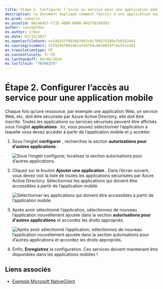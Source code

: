 ```yaml
---
title: Étape 2. Configurer l’accès au service pour une application mobile
description: Ce document explique comment fournir à une application Xamarin l’accès à une application Azure sécurisée par Azure Active Directory.
ms.prod: xamarin
ms.assetid: 8A14A457-F72E-4B08-B4B6-801F7619F893
author: conceptdev
ms.author: crdun
ms.date: 03/23/2017
ms.openlocfilehash: ec5dd15ffb838d7062c8c769375289e7b07b24d2
ms.sourcegitcommit: 57f815bf0024b1afe9754c0e28054fc0a53ce302
ms.translationtype: MT
ms.contentlocale: fr-FR
ms.lasthandoff: 09/06/2019
ms.locfileid: "70766370"
---
```

# <a name="step-2-configure-service-access-for-mobile-application"></a>Étape 2. Configurer l’accès au service pour une application mobile

Chaque fois qu’une ressource, par exemple une application Web, un service Web, etc. doit être sécurisée par Azure Active Directory, elle doit être inscrite. Toutes les applications ou services sécurisés peuvent être affichés sous l’onglet **applications** . Ici, vous pouvez sélectionner l’application à laquelle vous devez accéder à partir de l’application mobile et y accéder.

1. Sous l’onglet **configurer** , recherchez la section **autorisations pour d’autres applications** :

   ![](configure-images/2.1-configure.png "Sous l’onglet configurer, localisez la section autorisations pour d’autres applications.")

2. Cliquez sur le bouton **Ajouter une application** . Dans l’écran suivant, vous devez voir la liste de toutes les applications sécurisées par Azure Active Directory. Sélectionnez les applications qui doivent être accessibles à partir de l’application mobile.

   ![](configure-images/2.2-add-application.png "Sélectionner les applications qui doivent être accessibles à partir de l’application mobile")

3. Après avoir sélectionné l’application, sélectionnez de nouveau l’application nouvellement ajoutée dans la section **autorisations pour d’autres applications** et accordez les droits appropriés.

   ![](configure-images/2.3-permissions.png "Après avoir sélectionné l’application, sélectionnez de nouveau l’application nouvellement ajoutée dans la section autorisations pour d’autres applications et accordez les droits appropriés.")

4. Enfin, **Enregistrez** la configuration. Ces services doivent maintenant être disponibles dans les applications mobiles !

## <a name="related-links"></a>Liens associés

- [Exemple Microsoft NativeClient](https://github.com/AzureADSamples/NativeClient-MultiTarget-DotNet)
